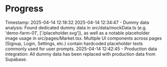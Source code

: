 # Progress
Timestamp: 2025-04-14 12:18:32
2025-04-14 12:34:47 - Dummy data analysis: Found dedicated dummy data in src/data/mockData.ts (e.g. 'demo-farm-01', ['/placeholder.svg']), as well as a notable placeholder image usage in src/pages/Market.tsx. Multiple UI components across pages (Signup, Login, Settings, etc.) contain hardcoded placeholder texts commonly used for user prompts.
2025-04-14 12:42:45 - Production data integration: All dummy data has been replaced with production data from Supabase.